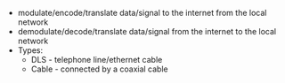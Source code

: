 - modulate/encode/translate data/signal to the internet from the local network
- demodulate/decode/translate data/signal from the internet to the local network
- Types:
	- DLS - telephone line/ethernet cable
	- Cable - connected by a coaxial cable
